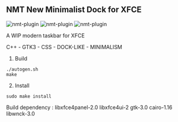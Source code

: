 NMT New Minimalist Dock for XFCE
-----------------------------------

![nmt-plugin](https://i.imgur.com/9wrvuM4.png)
![nmt-plugin](https://i.imgur.com/1oooQUS.png)
![nmt-plugin](https://i.imgur.com/y6GTq79.png)

A WIP modern taskbar for XFCE

C++ - GTK3 - CSS - DOCK-LIKE - MINIMALISM

1. Build
```
./autogen.sh
make
```

2. Install
```
sudo make install
```

Build dependency :
libxfce4panel-2.0
libxfce4ui-2
gtk-3.0
cairo-1.16
libwnck-3.0
